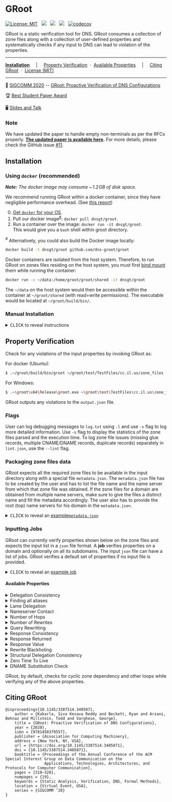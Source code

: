 GRoot 
==========
<!---
[![](https://img.shields.io/docker/cloud/build/sivakesava/groot.svg?logo=docker&style=popout&label=Docker+Image)][docker-hub]
[![](https://github.com/dns-groot/groot/workflows/Docker%20Image%20CI/badge.svg?logo=docker&style=popout&label=Docker+Image)](https://github.com/dns-groot/groot/actions?query=workflow%3A%22Docker+Image+CI%22)
-->
[![License: MIT](https://img.shields.io/badge/License-MIT-blue.svg?style=popout)](https://opensource.org/licenses/MIT)
&nbsp;
[![](https://img.shields.io/github/workflow/status/dns-groot/groot/Codecov%20and%20Docker%20Image%20CI/master?logo=docker&style=popout&label=docker+image)](https://github.com/dns-groot/groot/actions?query=workflow%3A%22Codecov+and+Docker+Image+CI%22)
&nbsp;
<a href='https://hub.docker.com/r/dnsgt/groot'><img src='https://img.shields.io/docker/image-size/dnsgt/groot/latest?logo=docker&logoWidth=24&style=popout'></img></a> 
&nbsp;
<a href='https://microbadger.com/images/dnsgt/groot'><img src='https://img.shields.io/microbadger/layers/dnsgt/groot/latest?logo=docker&logoWidth=24&style=popout'></img></a>
&nbsp;
[![codecov](https://codecov.io/gh/dns-groot/groot/branch/master/graph/badge.svg?style=popout)](https://codecov.io/gh/dns-groot/groot)


GRoot is a static verification tool for DNS. GRoot consumes a collection of zone files along with a collection of user-defined properties and systematically checks if any input to DNS can lead to violation of the properties.

---

[**Installation**](#installation)
&nbsp; &nbsp; &vert; &nbsp; &nbsp;
[Property Verification](#property-verification)
&nbsp;&middot;&nbsp;
[Available Properties](#available-properties)
&nbsp; &nbsp; &vert; &nbsp; &nbsp;
[Citing GRoot](#citing-groot)
&nbsp;&middot;&nbsp;
[License (MIT)](LICENSE)

---

:page_with_curl: [SIGCOMM 2020](https://conferences.sigcomm.org/sigcomm/2020/) -- [GRoot: Proactive Verification of DNS Configurations](https://doi.org/10.1145/3387514.3405871)

:trophy: [Best Student Paper Award](http://www.sigcomm.org/awards/student-award-recipients)

:desktop_computer: [Slides and Talk](https://www.sivak.dev/projects/5-groot)


### Note 
We have updated the paper to handle empty non-terminals as per the RFCs properly. **[The updated paper is available here](https://sivakesava1.github.io/assets/pdf/sigcomm20_groot.pdf).** For more details, please check the GitHub issue [#11](https://github.com/dns-groot/groot/issues/11).

## Installation

### Using `docker` (recommended)

_**Note:** The docker image may consume  ~&hairsp;1.2&hairsp;GB of disk space._

We recommend running GRoot within a docker container,
since they have negligible performance overhead.
(See [this report](http://domino.research.ibm.com/library/cyberdig.nsf/papers/0929052195DD819C85257D2300681E7B/$File/rc25482.pdf))

0. [Get `docker` for your OS](https://docs.docker.com/install).
1. Pull our docker image<sup>[#](#note_1)</sup>: `docker pull dnsgt/groot`.
2. Run a container over the image: `docker run -it dnsgt/groot`.<br>
   This would give you a `bash` shell within groot directory.

<a name="note_1"><sup>#</sup></a> Alternatively, you could also build the Docker image locally:

```bash
docker build -t dnsgt/groot github.com/dns-groot/groot
```
Docker containers are isolated from the host system.
Therefore, to run GRoot on zones files residing on the host system,
you must first [bind mount] them while running the container:

```bash
docker run -v ~/data:/home/groot/groot/shared -it dnsgt/groot
```

The `~/data` on the host system would then be accessible within the container at `~/groot/shared` (with read+write permissions). The executable would be located at `~/groot/build/bin/`.

### Manual Installation

<details>

<summary><kbd>CLICK</kbd> to reveal instructions</summary>

#### Installation for Windows
1. Install [`vcpkg`](https://docs.microsoft.com/en-us/cpp/build/vcpkg?view=vs-2019) package manager to install dependecies. 
2. Install the C++ libraries (64 bit versions) using:
    - .\vcpkg.exe install boost-serialization:x64-windows boost-flyweight:x64-windows boost-dynamic-bitset:x64-windows boost-graph:x64-windows  boost-accumulators:x64-windows docopt:x64-windows nlohmann-json:x64-windows spdlog:x64-windows
    - .\vcpkg.exe integrate install 
3. Clone the repository (with  `--recurse-submodules`) and open the solution (groot.sln) using Visual studio. Set the platform to x64 and mode to Release.
4. Configure the project properties to use ISO C++17 Standard (std:c++17) for C++ language standard.
5. Set `groot` as `Set as Startup Project` using the solution explorer in the Visual Studio. Build the project using visual studio to generate the executable. The executable would be located at `~\groot\x64\Release\`.

#### Installation for Ubuntu 18.04 or later
1. Follow the instructions mentioned in the `DockerFile` to natively install in Ubuntu 18.04 or later.
2. The executable would be located at `~/groot/build/bin/`.

</details>

## Property Verification
Check for any violations of the input properties by invoking GRoot as:

For docker (Ubuntu):
```bash
$ .~/groot/build/bin/groot ~/groot/test/TestFiles/cc.il.us/zone_files --jobs=~/groot/test/TestFiles/cc.il.us/jobs.json --output=output.json
```
For Windows:
```bash
$ .~\groot\x64\Release\groot.exe ~\groot\test\TestFiles\cc.il.us\zone_files --jobs=~\groot\test\TestFiles\cc.il.us\jobs.json --output=output.json
```
GRoot outputs any violations to the `output.json` file. 

### Flags
User can log debugging messages to `log.txt` using `-l` and use `-v` flag to log more detailed information. Use `-s` flag to display the statistics of the zone files parsed and the execution time. To log zone file issues (missing glue records, multiple CNAME/DNAME records, duplicate records) separately in `lint.json`, use the `--lint` flag. 

### Packaging zone files data
GRoot expects all the required zone files to be available in the input directory along with a special file `metadata.json`. The `metadata.json` file has to be created by the user and has to list the file name and the name server from which that zone file was obtained. If the zone files for a domain are obtained from multiple name servers, make sure to give the files a distinct name and fill the metadata accordingly. The user also has to provide the root (top) name servers for his domain in the `metadata.json`. 

<details>

<summary><kbd>CLICK</kbd> to reveal an <a href="https://github.com/dns-groot/groot/blob/master/test/TestFiles/cc.il.us/zone_files/metadata.json">example<code>metadata.json</code></a></summary>

```json5
{  
  "TopNameServers" : ["us.illinois.net."],  //List of top name servers as strings
  "ZoneFiles" : [
      {
         "FileName": "cc.il.us..txt", //cc.il.us. zone file from us.illinois.net. name server
         "NameServer": "us.illinois.net."
      },
      {
         "FileName": "richland.cc.il.us..txt", //richland.cc.il.us. zone file from ns1.richland.cc.il.us. name server
         "NameServer": "ns1.richland.cc.il.us.",
         "Origin": "richland.cc.il.us." // optional field to indicate the origin of the input zone file.
      },
      {
         "FileName": "child.richland.cc.il.us..txt", //child.richland.cc.il.us. zone file from ns1.child.richland.cc.il.us. name server
         "NameServer": "ns1.child.richland.cc.il.us."
      },
      {
         "FileName": "child.richland.cc.il.us.-2.txt", //child.richland.cc.il.us. zone file from ns2.child.richland.cc.il.us. name server 
         "NameServer": "ns2.child.richland.cc.il.us." //for same domain (child.richland.cc.il.us.) as the last one but from a different name server
      }
  ]
}
```
</details>

### Inputting Jobs
GRoot can currently verify properties shown below on the zone files and expects the input list in a `json` file format. A **job** verifies properties on a domain and optionally on all its subdomains. The input `json` file can have a list of jobs. GRoot verifies a default set of properties if no input file is provided.

<details>
<summary><kbd>CLICK</kbd> to reveal an <a href="https://github.com/dns-groot/groot/blob/master/test/TestFiles/cc.il.us/jobs.json">example job</a></summary>

```json5
[
   {
      "Domain": "cc.il.us." // Name of the domain to check
      "SubDomain": true, //Whether to check the properties on all the subdomains also
      "Properties":[ 
         {
            "PropertyName": "QueryRewrite",
            "Value": ["illinois.net." , "cc.il.us."]
         },
         {
            "PropertyName": "Rewrites",
            "Value": 1
         },
         {
            "PropertyName": "RewriteBlackholing"
         }
      ]
   }
]
```
</details>

#### Available Properties
<details>
<summary>Delegation Consistency</summary>
   
The parent and child zone files should have the same set of _NS_ and glue _A_ records for delegation.
Input `json` format:
```json5
      {
         "PropertyName": "DelegationConsistency"
      }
```
</details>

<details>
<summary>Finding all aliases</summary>
Lists all the input query names (aliases) that are eventually rewritten to one of the canonical names.   

Input `json` format:
```json5
      {
         "PropertyName": "AllAliases",
         "Value": ["gw1.richland.cc.il.us."] //List of canonical names
      }
```
</details>

<details>
<summary>Lame Delegation</summary>
   
A name server that is authoritative for a zone should provide authoritative answers, otherwise it is a lame delegation.
Input `json` format:
```json5
      {
         "PropertyName": "LameDelegation"
      }
```
</details>

<details>
<summary>Nameserver Contact</summary>
   
The query should not contact any name server that is not a subdomain of the allowed set of domains for any execution in the DNS.
Input `json` format:
```json5
      {
         "PropertyName": "NameserverContact",
         "Value": ["edu.", "net.", "cc.il.us."] //List of allowed domain suffixes
      }
```
</details>

<details>
<summary>Number of Hops</summary>
   
The query should not go through more than _X_ number of hops for any execution in the DNS.
Input `json` format:
```json5
      {
         "PropertyName": "Hops",
         "Value": 2
      }
```
</details>

<details>
<summary>Number of Rewrites</summary>
   
The query should not be rewritten more than _X_ number of time for any execution in the DNS.
Input `json` format:
```json5
      {
         "PropertyName": "Rewrites",
         "Value": 3
      }
```
</details>

<details>
<summary>Query Rewritting</summary>
   
The query should not be rewritten to any domain that is not a subdomain of the allowed set of domains for any execution in the DNS.
Input `json` format:
```json5
      {
         "PropertyName": "QueryRewrite",
         "Value": ["illinois.net." , "cc.il.us."] //List of allowed domain suffixes
      }
```
</details>

<details>
<summary>Response Consistency</summary>
Different executions in DNS that might happen due to multiple name servers should result in the same answers.
   
Input `json` format:
```json5
      {
         "PropertyName": "ResponseConsistency",
         "Types": ["A", "MX"] //Checks the consistency for only these types
      }
```
</details>

<details>
<summary>Response Returned</summary>
Different executions in DNS that might happen due to multiple name servers should result in some non-empty response.
   
Input `json` format:
```json5
      {
         "PropertyName": "ResponseReturned",
         "Types": ["CNAME", "A"] //Checks that some non-empty response is returned for these types
      }
```
</details>

<details>
<summary>Response Value</summary>
Every execution in DNS should return an answer that matches the user input answer.

Input `json` format:
```json5
      {
         "PropertyName": "ResponseValue",
         "Types": ["A"],
         "Value": ["64.107.104.4"] //The expected response
         
      }
```
</details>

<details>
<summary>Rewrite Blackholing</summary>
   
If the query is rewritten for any execution in the DNS, then the new query's domain name should have at least one resource record.

Input `json` format:
```json5
      {
         "PropertyName": "RewriteBlackholing"
      }
```
</details>

<details>
<summary>Structural Delegation Consistency</summary>
   
The parent and child zone files should have the same set of _NS_ and glue _A_ records for delegation irrespective of whether the name server hosting the child zone is reachable from the top name servers. 

Input `json` format:
```json5
      {
         "PropertyName": "StructuralDelegationConsistency"
      }
```
</details>

<details>
<summary>Zero Time To Live</summary>
   
The query should not return a resource record with zero TTL for the given types.  
Input `json` format:
```json5
      {
         "PropertyName": "ZeroTTL",
         "Types": ["A"]
      }
```
</details>

<details>
<summary>DNAME Substitution Check</summary>
   
The query should not  overflow the legal size for a domain name after DNAME rewrite. Records with CNAME target domain overflowing the legal size are ignored by the tool and are reported as issues during parsing itself.   
Input `json` format:
```json5
      {
         "PropertyName": "DNAMESubstitutionCheck"
      }
```
</details>

GRoot, by default, checks for cyclic zone dependency and other loops while verifying any of the above properties. 

## Citing GRoot

```
@inproceedings{10.1145/3387514.3405871,
    author = {Kakarla, Siva Kesava Reddy and Beckett, Ryan and Arzani, Behnaz and Millstein, Todd and Varghese, George},
    title = {GRoot: Proactive Verification of DNS Configurations},
    year = {2020},
    isbn = {9781450379557},
    publisher = {Association for Computing Machinery},
    address = {New York, NY, USA},
    url = {https://doi.org/10.1145/3387514.3405871},
    doi = {10.1145/3387514.3405871},
    booktitle = {Proceedings of the Annual Conference of the ACM Special Interest Group on Data Communication on the 
                 Applications, Technologies, Architectures, and Protocols for Computer Communication},
    pages = {310–328},
    numpages = {19},
    keywords = {Static Analysis, Verification, DNS, Formal Methods},
    location = {Virtual Event, USA},
    series = {SIGCOMM ’20}
}
```

[docker-hub]:         https://hub.docker.com/r/sivakesava/groot
[bind mount]:         https://docs.docker.com/storage/bind-mounts
